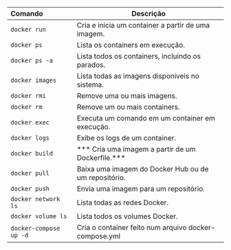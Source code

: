 | Comando                | Descrição                                             |
| :--------------------- | ----------------------------------------------------- |
| `docker run`           | Cria e inicia um container a partir de uma imagem.    |
| `docker ps`            | Lista os containers em execução.                      |
| `docker ps -a`         | Lista todos os containers, incluindo os parados.      |
| `docker images`        | Lista todas as imagens disponíveis no sistema.        |
| `docker rmi`           | Remove uma ou mais imagens.                           |
| `docker rm`            | Remove um ou mais containers.                         |
| `docker exec`          | Executa um comando em um container em execução.       |
| `docker logs`          | Exibe os logs de um container.                        |
| `docker build`         | *** Cria uma imagem a partir de um Dockerfile.***     |
| `docker pull`          | Baixa uma imagem do Docker Hub ou de um repositório.  |
| `docker push`          | Envia uma imagem para um repositório.                 |
| `docker network ls`    | Lista todas as redes Docker.                          |
| `docker volume ls`     | Lista todos os volumes Docker.                        |
| `docker-compose up -d` | Cria o container feito num arquivo docker-compose.yml |